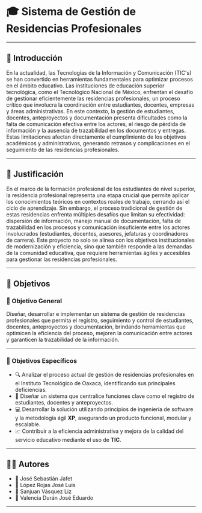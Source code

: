 # 🎓 Sistema de Gestión de Residencias Profesionales

---

## 📖 Introducción

En la actualidad, las Tecnologías de la Información y Comunicación (TIC's) se han convertido en herramientas fundamentales para optimizar procesos en el ámbito educativo. Las instituciones de educación superior tecnológica, como el Tecnológico Nacional de México, enfrentan el desafío de gestionar eficientemente las residencias profesionales, un proceso crítico que involucra la coordinación entre estudiantes, docentes, empresas y áreas administrativas.
En este contexto, la gestión de estudiantes, docentes, anteproyectos y documentación presenta dificultades como la falta de comunicación efectiva entre los actores, el riesgo de pérdida de información y la ausencia de trazabilidad en los documentos y entregas. Estas limitaciones afectan directamente el cumplimiento de los objetivos académicos y administrativos, generando retrasos y complicaciones en el seguimiento de las residencias profesionales.

---

## 🧩 Justificación

En el marco de la formación profesional de los estudiantes de nivel superior, la residencia profesional representa una etapa crucial que permite aplicar los conocimientos teóricos en contextos reales de trabajo, cerrando así el ciclo de aprendizaje. Sin embargo, el proceso tradicional de gestión de estas residencias enfrenta múltiples desafíos que limitan su efectividad: dispersión de información, manejo manual de documentación, falta de trazabilidad en los procesos y comunicación insuficiente entre los actores involucrados (estudiantes, docentes, asesores, jefaturas y coordinadores de carrera).
Este proyecto no solo se alinea con los objetivos institucionales de modernización y eficiencia, sino que también responde a las demandas de la comunidad educativa, que requiere herramientas ágiles y accesibles para gestionar las residencias profesionales. 

---

## 🎯 Objetivos

### 🎯 Objetivo General

Diseñar, desarrollar e implementar un sistema de gestión de residencias profesionales que permita el registro, seguimiento y control de estudiantes, docentes, anteproyectos y documentación, brindando herramientas que optimicen la eficiencia del proceso, mejoren la comunicación entre actores y garanticen la trazabilidad de la información.

---

### 📌 Objetivos Específicos

- 🔍 Analizar el proceso actual de gestión de residencias profesionales en el Instituto Tecnológico de Oaxaca, identificando sus principales deficiencias.
- 🧠 Diseñar un sistema que centralice funciones clave como el registro de estudiantes, docentes y anteproyectos.  
- 💻 Desarrollar la solución utilizando principios de ingeniería de software y la metodología ágil **XP**, asegurando un producto funcional, modular y escalable.  
- 📈 Contribuir a la eficiencia administrativa y mejora de la calidad del servicio educativo mediante el uso de **TIC**.

---

## 👨‍💻 Autores

- 👤 José Sebastián Jafet  
- 👤 López Rojas José Luis  
- 👤 Sanjuan Vásquez Liz  
- 👤 Valencia Durán José Eduardo  

---
